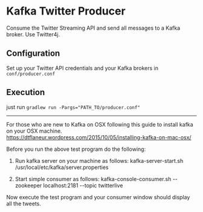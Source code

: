 Kafka Twitter Producer
======================

Consume the Twitter Streaming API and send all messages to a Kafka broker. Use Twitter4j.

Configuration
-------------

Set up your Twitter API credentials and your Kafka brokers in ``conf/producer.conf``


Execution
-------------
just run ``gradlew run -Pargs="PATH_TO/producer.conf"``
 

-------

For those who are new to Kafka on OSX following this guide to install
kafka on your OSX machine. https://dtflaneur.wordpress.com/2015/10/05/installing-kafka-on-mac-osx/

Before you run the above test program do the following:

1. Run kafka server on your machine as follows:
   kafka-server-start.sh /usr/local/etc/kafka/server.properties

2. Start simple consumer as follows:
   kafka-console-consumer.sh --zookeeper localhost:2181 --topic twitterlive

Now execute the test program and your consumer window should display all the tweets.
